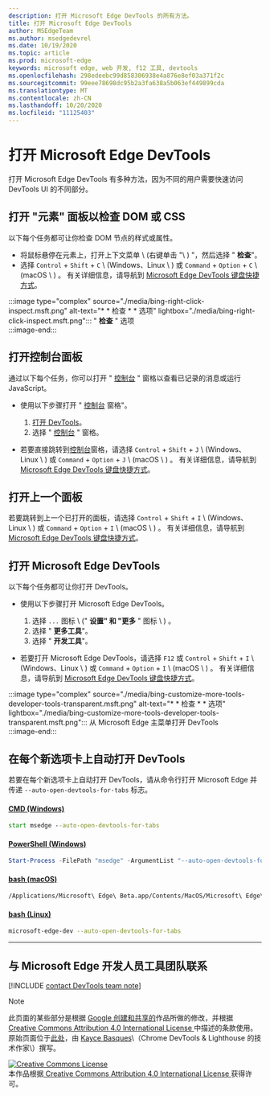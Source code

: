 ```yaml
---
description: 打开 Microsoft Edge DevTools 的所有方法。
title: 打开 Microsoft Edge DevTools
author: MSEdgeTeam
ms.author: msedgedevrel
ms.date: 10/19/2020
ms.topic: article
ms.prod: microsoft-edge
keywords: microsoft edge, web 开发, f12 工具, devtools
ms.openlocfilehash: 298edeebc99d858306938e4a876e8ef03a371f2c
ms.sourcegitcommit: 99eee78698dc95b2a3fa638a5b063ef449899cda
ms.translationtype: MT
ms.contentlocale: zh-CN
ms.lasthandoff: 10/20/2020
ms.locfileid: "11125403"
---
```

<!-- Copyright Kayce Basques 

   Licensed under the Apache License, Version 2.0 (the "License");
   you may not use this file except in compliance with the License.
   You may obtain a copy of the License at

       https://www.apache.org/licenses/LICENSE-2.0

   Unless required by applicable law or agreed to in writing, software
   distributed under the License is distributed on an "AS IS" BASIS,
   WITHOUT WARRANTIES OR CONDITIONS OF ANY KIND, either express or implied.
   See the License for the specific language governing permissions and
   limitations under the License. -->

# 打开 Microsoft Edge DevTools  

打开 Microsoft Edge DevTools 有多种方法，因为不同的用户需要快速访问 DevTools UI 的不同部分。  

## 打开 "元素" 面板以检查 DOM 或 CSS  

以下每个任务都可让你检查 DOM 节点的样式或属性。

*   将鼠标悬停在元素上，打开上下文菜单 \ (右键单击 "\ ) "，然后选择 " **检查**"。  
*   选择 `Control` + `Shift` + `C` \ (Windows、Linux \ ) 或 `Command` + `Option` + `C` \ (macOS \ ) 。  有关详细信息，请导航到 [Microsoft Edge DevTools 键盘快捷方式][DevToolsShortcuts]。  

:::image type="complex" source="./media/bing-right-click-inspect.msft.png" alt-text="* * 检查 * * 选项" lightbox="./media/bing-right-click-inspect.msft.png":::
   " **检查** " 选项  
:::image-end:::  

<!--See [Get Started With Viewing And Changing CSS][GetStartedCSS].  -->  

## 打开控制台面板  

通过以下每个任务，你可以打开 " [控制台][DevToolsConsoleIndex] " 窗格以查看已记录的消息或运行 JavaScript。  

*   使用以下步骤打开 " [控制台][DevToolsConsoleIndex] 窗格"。  
    
    1.  [打开 DevTools](#open-microsoft-edge-devtools)。  
    1.  选择 " [控制台][DevToolsConsoleIndex] " 窗格。  

*   若要直接跳转到[控制台][DevToolsConsoleIndex]窗格，请选择 `Control` + `Shift` + `J` \ (Windows、Linux \ ) 或 `Command` + `Option` + `J` \ (macOS \ ) 。  有关详细信息，请导航到 [Microsoft Edge DevTools 键盘快捷方式][DevToolsShortcuts]。  

<!--See [Get Started With The Console][ConsoleGetStarted].  -->

## 打开上一个面板  

若要跳转到上一个已打开的面板，请选择 `Control` + `Shift` + `I` \ (Windows、Linux \ ) 或 `Command` + `Option` + `I` \ (macOS \ ) 。  有关详细信息，请导航到 [Microsoft Edge DevTools 键盘快捷方式][DevToolsShortcuts]。  

## 打开 Microsoft Edge DevTools  

以下每个任务都可让你打开 DevTools。  

*   使用以下步骤打开 Microsoft Edge DevTools。  
    
    1.  选择  `...` 图标 \ (" **设置" 和 "更多** " 图标 \ ) 。  
    1.  选择 " **更多工具**"。  
    1.  选择 " **开发工具**"。  
    
*   若要打开 Microsoft Edge DevTools，请选择 `F12` 或 `Control` + `Shift` + `I` \ (Windows、Linux \ ) 或 `Command` + `Option` + `I` \ (macOS \ ) 。  有关详细信息，请导航到 [Microsoft Edge DevTools 键盘快捷方式][DevToolsShortcuts]。  

:::image type="complex" source="./media/bing-customize-more-tools-developer-tools-transparent.msft.png" alt-text="* * 检查 * * 选项" lightbox="./media/bing-customize-more-tools-developer-tools-transparent.msft.png":::
   从 Microsoft Edge 主菜单打开 DevTools  
:::image-end:::  

## 在每个新选项卡上自动打开 DevTools  

若要在每个新选项卡上自动打开 DevTools，请从命令行打开 Microsoft Edge 并传递 `--auto-open-devtools-for-tabs` 标志。  

#### [CMD (Windows) ](#tab/cmd-Windows/)  

<a id="auto-open-devtools-command-line"></a>  

```cmd
start msedge --auto-open-devtools-for-tabs
```  

#### [PowerShell (Windows) ](#tab/powershell-Windows/)  

<a id="auto-open-devtools-command-line"></a>  

```powershell
Start-Process -FilePath "msedge" -ArgumentList "--auto-open-devtools-for-tabs"
```  

#### [bash (macOS) ](#tab/bash-macos/)  

<a id="auto-open-devtools-command-line"></a>  

```bash
/Applications/Microsoft\ Edge\ Beta.app/Contents/MacOS/Microsoft\ Edge\ Beta --auto-open-devtools-for-tabs
```  

#### [bash (Linux) ](#tab/bash-linux/)  

<a id="auto-open-devtools-command-line"></a>  

```bash
microsoft-edge-dev --auto-open-devtools-for-tabs
```  

* * *  

## 与 Microsoft Edge 开发人员工具团队联系  

[!INCLUDE [contact DevTools team note](./includes/contact-devtools-team-note.md)]  

<!-- links -->  

[DevToolsConsoleIndex]: ./console/index.md "控制台概述 |Microsoft 文档"  
[DevtoolsShortcuts]: ./shortcuts.md "Microsoft Edge DevTools 键盘快捷方式-Microsoft 文档"  

<!--[ConsoleGetStarted]: /microsoft-edge/devtools-guide-chromium/console/get-started ""  -->  
<!--[GetStartedCSS]: /microsoft-edge/devtools-guide-chromium/css "CSS"  -->

> [!NOTE]
> 此页面的某些部分是根据 [Google 创建和共享的][GoogleSitePolicies]作品所做的修改，并根据[ Creative Commons Attribution 4.0 International License ][CCA4IL]中描述的条款使用。  
> 原始页面位于[此处](https://developers.google.com/web/tools/chrome-devtools/open)，由 [Kayce Basques][KayceBasques]\（Chrome DevTools \& Lighthouse 的技术作家\）撰写。  

[![Creative Commons License][CCby4Image]][CCA4IL]  
本作品根据[ Creative Commons Attribution 4.0 International License ][CCA4IL]获得许可。  

[CCA4IL]: https://creativecommons.org/licenses/by/4.0  
[CCby4Image]: https://i.creativecommons.org/l/by/4.0/88x31.png  
[GoogleSitePolicies]: https://developers.google.com/terms/site-policies  
[KayceBasques]: https://developers.google.com/web/resources/contributors/kaycebasques  
